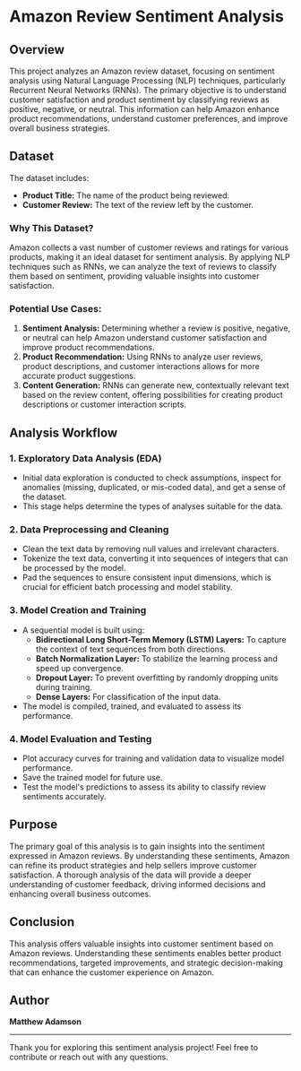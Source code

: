 # Amazon Review Sentiment Analysis

## Overview
This project analyzes an Amazon review dataset, focusing on sentiment analysis using Natural Language Processing (NLP) techniques, particularly Recurrent Neural Networks (RNNs). The primary objective is to understand customer satisfaction and product sentiment by classifying reviews as positive, negative, or neutral. This information can help Amazon enhance product recommendations, understand customer preferences, and improve overall business strategies.

## Dataset
The dataset includes:
- **Product Title:** The name of the product being reviewed.
- **Customer Review:** The text of the review left by the customer.

### Why This Dataset?
Amazon collects a vast number of customer reviews and ratings for various products, making it an ideal dataset for sentiment analysis. By applying NLP techniques such as RNNs, we can analyze the text of reviews to classify them based on sentiment, providing valuable insights into customer satisfaction.

### Potential Use Cases:
1. **Sentiment Analysis:** Determining whether a review is positive, negative, or neutral can help Amazon understand customer satisfaction and improve product recommendations.
2. **Product Recommendation:** Using RNNs to analyze user reviews, product descriptions, and customer interactions allows for more accurate product suggestions.
3. **Content Generation:** RNNs can generate new, contextually relevant text based on the review content, offering possibilities for creating product descriptions or customer interaction scripts.

## Analysis Workflow
### 1. Exploratory Data Analysis (EDA)
- Initial data exploration is conducted to check assumptions, inspect for anomalies (missing, duplicated, or mis-coded data), and get a sense of the dataset.
- This stage helps determine the types of analyses suitable for the data.

### 2. Data Preprocessing and Cleaning
- Clean the text data by removing null values and irrelevant characters.
- Tokenize the text data, converting it into sequences of integers that can be processed by the model.
- Pad the sequences to ensure consistent input dimensions, which is crucial for efficient batch processing and model stability.

### 3. Model Creation and Training
- A sequential model is built using:
  - **Bidirectional Long Short-Term Memory (LSTM) Layers:** To capture the context of text sequences from both directions.
  - **Batch Normalization Layer:** To stabilize the learning process and speed up convergence.
  - **Dropout Layer:** To prevent overfitting by randomly dropping units during training.
  - **Dense Layers:** For classification of the input data.
- The model is compiled, trained, and evaluated to assess its performance.

### 4. Model Evaluation and Testing
- Plot accuracy curves for training and validation data to visualize model performance.
- Save the trained model for future use.
- Test the model's predictions to assess its ability to classify review sentiments accurately.

## Purpose
The primary goal of this analysis is to gain insights into the sentiment expressed in Amazon reviews. By understanding these sentiments, Amazon can refine its product strategies and help sellers improve customer satisfaction. A thorough analysis of the data will provide a deeper understanding of customer feedback, driving informed decisions and enhancing overall business outcomes.

## Conclusion
This analysis offers valuable insights into customer sentiment based on Amazon reviews. Understanding these sentiments enables better product recommendations, targeted improvements, and strategic decision-making that can enhance the customer experience on Amazon.

## Author
**Matthew Adamson**

---

Thank you for exploring this sentiment analysis project! Feel free to contribute or reach out with any questions.
